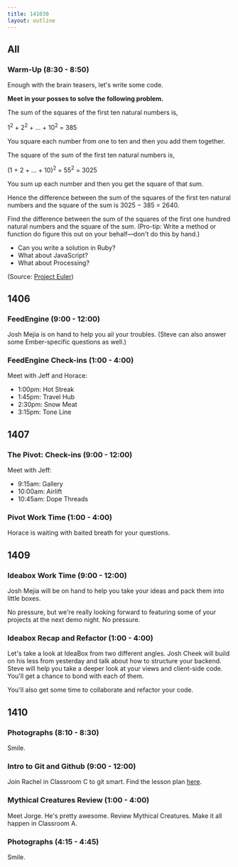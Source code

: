 ```yaml
---
title: 141030
layout: outline
---
```


## All

### Warm-Up (8:30 - 8:50)

Enough with the brain teasers, let's write some code.

**Meet in your posses to solve the following problem.**

The sum of the squares of the first ten natural numbers is,

1<sup>2</sup> + 2<sup>2</sup> + ... + 10<sup>2</sup> = 385

You square each number from one to ten and then you add them together.

The square of the sum of the first ten natural numbers is,

(1 + 2 + ... + 10)<sup>2</sup> = 55<sup>2</sup> = 3025

You sum up each number and then you get the square of that sum.

Hence the difference between the sum of the squares of the first ten natural numbers and the square of the sum is 3025 − 385 = 2640.

Find the difference between the sum of the squares of the first one hundred natural numbers and the square of the sum. (Pro-tip: Write a method or function do figure this out on your behalf—don't do this by hand.)

* Can you write a solution in Ruby?
* What about JavaScript?
* What about Processing?

(Source: [Project Euler](https://projecteuler.net/problem=6))

## 1406

### FeedEngine (9:00 - 12:00)

Josh Mejia is on hand to help you ail your troubles. (Steve can also answer some Ember-specific questions as well.)

###  FeedEngine Check-ins (1:00 - 4:00)

Meet with Jeff and Horace:

* 1:00pm: Hot Streak
* 1:45pm: Travel Hub
* 2:30pm: Snow Meat
* 3:15pm: Tone Line

## 1407

### The Pivot: Check-ins (9:00 - 12:00)

Meet with Jeff:

* 9:15am: Gallery
* 10:00am: Airlift
* 10:45am: Dope Threads

### Pivot Work Time (1:00 - 4:00)

Horace is waiting with baited breath for your questions.

## 1409

### Ideabox Work Time (9:00 - 12:00)

Josh Mejia will be on hand to help you take your ideas and pack them into little boxes.

No pressure, but we're really looking forward to featuring some of your projects at the next demo night. No pressure.

### Ideabox Recap and Refactor (1:00 - 4:00)

Let's take a look at IdeaBox from two different angles. Josh Cheek will build on his less from yesterday and talk about how to structure your backend. Steve will help you take a deeper look at your views and client-side code. You'll get a chance to bond with each of them.

You'll also get some time to collaborate and refactor your code.

## 1410

### Photographs (8:10 - 8:30)

Smile.

### Intro to Git and Github (9:00 - 12:00)

Join Rachel in Classroom C to git smart. Find the lesson plan [here](https://github.com/turingschool/lesson_plans/blob/master/ruby_01-object_oriented_programming_with_ruby/intro_to_git.markdown).

### Mythical Creatures Review (1:00 - 4:00)

Meet Jorge. He's pretty awesome. Review Mythical Creatures. Make it all happen in Classroom A.

### Photographs (4:15 - 4:45)

Smile.